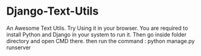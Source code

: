 # Django-Text-Utils
An Awesome Text Utils. Try Using it in your browser. You are required to install Python and Django in your system to run it.
Then go inside folder directory and open CMD there.
then run the command : python manage.py runserver
